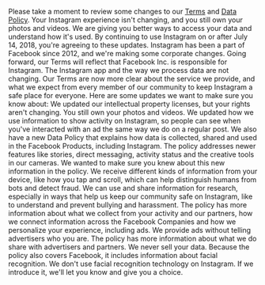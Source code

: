 Please take a moment to review some changes to our [Terms](https://help.instagram.com/581066165581870) and [Data Policy](https://help.instagram.com/519522125107875v). Your Instagram experience isn't changing, and you still own your photos and videos. We are giving you better ways to access your data and understand how it's used. By continuing to use Instagram on or after July 14, 2018, you're agreeing to these updates.
Instagram has been a part of Facebook since 2012, and we're making some corporate changes. Going forward, our Terms will reflect that Facebook Inc. is responsible for Instagram. The Instagram app and the way we process data are not changing.
Our Terms are now more clear about the service we provide, and what we expect from every member of our community to keep Instagram a safe place for everyone. Here are some updates we want to make sure you know about:
We updated our intellectual property licenses, but your rights aren't changing. You still own your photos and videos.
We updated how we use information to show activity on Instagram, so people can see when you've interacted with an ad the same way we do on a regular post.
We also have a new Data Policy that explains how data is collected, shared and used in the Facebook Products, including Instagram. The policy addresses newer features like stories, direct messaging, activity status and the creative tools in our cameras. We wanted to make sure you knew about this new information in the policy.
We receive different kinds of information from your device, like how you tap and scroll, which can help distinguish humans from bots and detect fraud.
We can use and share information for research, especially in ways that help us keep our community safe on Instagram, like to understand and prevent bullying and harassment.
The policy has more information about what we collect from your activity and our partners, how we connect information across the Facebook Companies and how we personalize your experience, including ads.
We provide ads without telling advertisers who you are. The policy has more information about what we do share with advertisers and partners. We never sell your data.
Because the policy also covers Facebook, it includes information about facial recognition. We don't use facial recognition technology on Instagram. If we introduce it, we'll let you know and give you a choice.